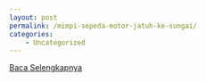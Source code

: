 ```yaml
---
layout: post
permalink: /mimpi-sepeda-motor-jatuh-ke-sungai/
categories:
    - Uncategorized
---
```


[Baca Selengkapnya](/04)